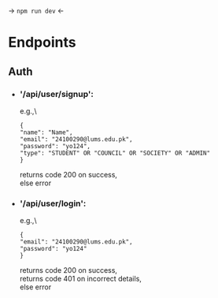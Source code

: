 -> `npm run dev` <-

# Endpoints

## Auth

-   ### '/api/user/signup':
    e.g.,\
    ```
    {
    "name": "Name",
    "email": "24100290@lums.edu.pk",
    "password": "yo124",
    "type": "STUDENT" OR "COUNCIL" OR "SOCIETY" OR "ADMIN"
    }
    ```
    returns code 200 on success,\
    else error
-   ### '/api/user/login':
    e.g.,\
    ```
    {
    "email": "24100290@lums.edu.pk",
    "password": "yo124"
    }
    ```
    returns code 200 on success,\
    returns code 401 on incorrect details,\
    else error
